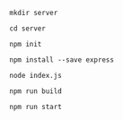 ```
mkdir server
```
```
cd server
```
```
npm init
```
```
npm install --save express
```

```
node index.js
```

```
npm run build
```

```
npm run start
```